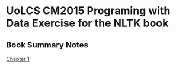 # UoLCS CM2015 Programing with Data Exercise for the NLTK book

## Book Summary Notes

[Chapter 1](/notes/chapter01.md)
